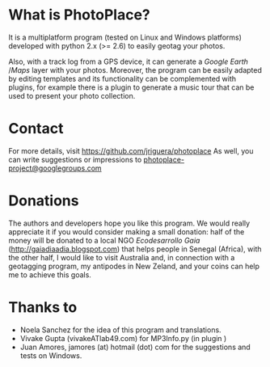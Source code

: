 What is PhotoPlace?
===================

It is a multiplatform program (tested on Linux and Windows platforms) 
developed with python 2.x (>= 2.6) to easily geotag your photos. 

Also, with a track log from a GPS device, it can generate a *Google Earth*
/*Maps* layer with your photos. Moreover, the program can be easily adapted 
by editing templates and its functionality can be complemented with plugins, 
for example there is a plugin to generate a music tour that can be used 
to present your photo collection. 


Contact
=======

For more details, visit https://github.com/jriguera/photoplace
As well, you can write suggestions or impressions to 
photoplace-project@googlegroups.com


Donations
=========

The authors and developers hope you like this program. We would really 
appreciate it if you would consider making a small donation: half of the 
money will be donated to a local NGO *Ecodesarrollo Gaia* 
(http://gaiadiaadia.blogspot.com) that helps people in Senegal (Africa), 
with the other half, I would like to visit Australia and,  in connection 
with a geotagging  program, my antipodes in New Zeland, and your coins 
can help me to achieve this goals.


Thanks to
=========

* Noela Sanchez for the idea of this program and translations.
* Vivake Gupta (vivakeATlab49.com) for MP3Info.py (in plugin <tour>)
* Juan Amores, jamores (at) hotmail (dot) com for the suggestions and tests on Windows.
